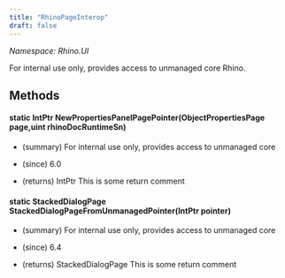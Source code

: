 ```yaml
---
title: "RhinoPageInterop"
draft: false
---
```


*Namespace: Rhino.UI*

   For internal use only, provides access to unmanaged core
   Rhino.
   
## Methods
#### static IntPtr NewPropertiesPanelPagePointer(ObjectPropertiesPage page,uint rhinoDocRuntimeSn)
- (summary) 
   For internal use only, provides access to unmanaged core
   
- (since) 6.0
- (returns) IntPtr This is some return comment
#### static StackedDialogPage StackedDialogPageFromUnmanagedPointer(IntPtr pointer)
- (summary) 
     For internal use only, provides access to unmanaged core 
     
- (since) 6.4
- (returns) StackedDialogPage This is some return comment
